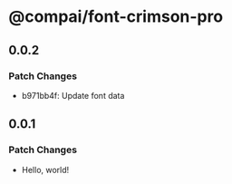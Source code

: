 # @compai/font-crimson-pro

## 0.0.2

### Patch Changes

- b971bb4f: Update font data

## 0.0.1

### Patch Changes

- Hello, world!
